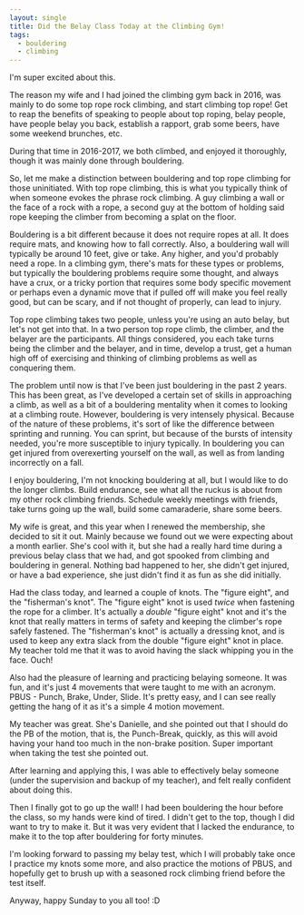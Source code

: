 ```yaml
---
layout: single
title: Did the Belay Class Today at the Climbing Gym!
tags:
  - bouldering
  - climbing
---
```


I'm super excited about this.

The reason my wife and I had joined the climbing gym back in 2016, was mainly to do some top rope rock climbing, and start climbing top rope! Get to reap the benefits of speaking to people about top roping, belay people, have people belay you back, establish a rapport, grab some beers, have some weekend brunches, etc.

During that time in 2016-2017, we both climbed, and enjoyed it thoroughly, though it was mainly done through bouldering.

So, let me make a distinction between bouldering and top rope climbing for those uninitiated. With top rope climbing, this is what you typically think of when someone evokes the phrase rock climbing. A guy climbing a wall or the face of a rock with a rope, a second guy at the bottom of holding said rope keeping the climber from becoming a splat on the floor.

Bouldering is a bit different because it does not require ropes at all. It does require mats, and knowing how to fall correctly. Also, a bouldering wall will typically be around 10 feet, give or take. Any higher, and you'd probably need a rope. In a climbing gym, there's mats for these types or problems, but typically the bouldering problems require some thought, and always have a crux, or a tricky portion that requires some body specific movement or perhaps even a dynamic move that if pulled off will make you feel really good, but can be scary, and if not thought of properly, can lead to injury.

Top rope climbing takes two people, unless you're using an auto belay, but let's not get into that. In a two person top rope climb, the climber, and the belayer are the participants. All things considered, you each take turns being the climber and the belayer, and in time, develop a trust, get a human high off of exercising and thinking of climbing problems as well as conquering them.

The problem until now is that I've been just bouldering in the past 2 years. This has been great, as I've developed a certain set of skills in approaching a climb, as well as a bit of a bouldering mentality when it comes to looking at a climbing route. However, bouldering is very intensely physical. Because of the nature of these problems, it's sort of like the difference between sprinting and running. You can sprint, but because of the bursts of intensity needed, you're more susceptible to injury typically. In bouldering you can get injured from overexerting yourself on the wall, as well as from landing incorrectly on a fall.

I enjoy bouldering, I'm not knocking bouldering at all, but I would like to do the longer climbs. Build endurance, see what all the ruckus is about from my other rock climbing friends. Schedule weekly meetings with friends, take turns going up the wall, build some camaraderie, share some beers.

My wife is great, and this year when I renewed the membership, she decided to sit it out. Mainly because we found out we were expecting about a month earlier. She's cool with it, but she had a really hard time during a previous belay class that we had, and got spooked from climbing and bouldering in general. Nothing bad happened to her, she didn't get injured, or have a bad experience, she just didn't find it as fun as she did initially.

Had the class today, and learned a couple of knots. The "figure eight", and the "fisherman's knot". The "figure eight" knot is used _twice_ when fastening the rope for a climber. It's actually a _double_ "figure eight" knot and it's the knot that really matters in terms of safety and keeping the climber's rope safely fastened. The "fisherman's knot" is actually a dressing knot, and is used to keep any extra slack from the double "figure eight" knot in place. My teacher told me that it was to avoid having the slack whipping you in the face. Ouch!

Also had the pleasure of learning and practicing belaying someone. It was fun, and it's just 4 movements that were taught to me with an acronym. PBUS - Punch, Brake, Under, Slide. It's pretty easy, and I can see really getting the hang of it as it's a simple 4 motion movement.

My teacher was great. She's Danielle, and she pointed out that I should do the PB of the motion, that is, the Punch-Break, quickly, as this will avoid having your hand too much in the non-brake position. Super important when taking the test she pointed out.

After learning and applying this, I was able to effectively belay someone (under the supervision and backup of my teacher), and felt really confident about doing this.

Then I finally got to go up the wall! I had been bouldering the hour before the class, so my hands were kind of tired. I didn't get to the top, though I did want to try to make it. But it was very evident that I lacked the endurance, to make it to the top after bouldering for forty minutes.

I'm looking forward to passing my belay test, which I will probably take once I practice my knots some more, and also practice the motions of PBUS, and hopefully get to brush up with a seasoned rock climbing friend before the test itself.

Anyway, happy Sunday to you all too! :D
